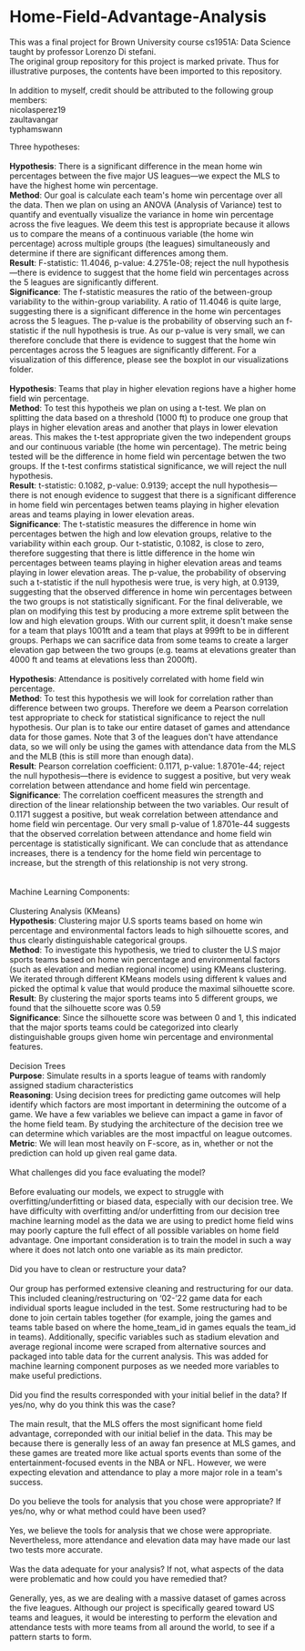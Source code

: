 # Home-Field-Advantage-Analysis

This was a final project for Brown University course cs1951A: Data Science taught by professor Lorenzo Di stefani.
<br />
The original group repository for this project is marked private. Thus for illustrative purposes, the contents have been imported to this repository.
<br />
<br />
In addition to myself, credit should be attributed to the following group members:
<br />
nicolasperez19
<br />
zaultavangar
<br />
typhamswann
<br />


Three hypotheses:
<br />
<br />
**Hypothesis**: There is a significant difference in the mean home win percentages between the five major US leagues—we expect the MLS to have the highest home win percentage.
<br />
**Method**: Our goal is calculate each team's home win percentage over all the data. Then we plan on using an ANOVA (Analysis of Variance) test to quantify and eventually visualize the variance in home win percentage across the five leagues. We deem this test is appropriate because it allows us to compare the means of a continuous variable (the home win percentage) across multiple groups (the leagues) simultaneously and determine if there are significant differences among them. 
<br>
**Result**: F-statistic: 11.4046, p-value: 4.2751e-08; reject the null hypothesis—there is evidence to suggest that the home field win percentages across the 5 leagues are significantly different. 
<br />
**Significance**: The f-statistic measures the ratio of the between-group variability to the within-group variability. A ratio of 11.4046 is quite large, suggesting there is a significant difference in the home win percentages across the 5 leagues. The p-value is the probability of observing such an f-statistic if the null hypothesis is true. As our p-value is very small, we can therefore conclude that there is evidence to suggest that the home win percentages across the 5 leagues are significantly different. For a visualization of this difference, please see the boxplot in our visualizations folder. 
<br>
<br>
**Hypothesis**: Teams that play in higher elevation regions have a higher home field win percentage.
<br />
**Method**: To test this hypotheis we plan on using a t-test. We plan on splitting the data based on a threshold (1000 ft) to produce one group that plays in higher elevation areas and another that plays in lower elevation areas. This makes the t-test appropriate given the two independent groups and our continuous variable (the home win percentage). The metric being tested will be the difference in home field win percentage betwen the two groups. If the t-test confirms statistical significance, we will reject the null hypothesis.
<br />
**Result**: t-statistic: 0.1082, p-value: 0.9139; accept the null hypothesis—there is not enough evidence to suggest that there is a significant difference in home field win percentages betwen teams playing in higher elevation areas and teams playing in lower elevation areas.
<br />
**Significance**: The t-statistic measures the difference in home win percentages betwen the high and low elevation groups, relative to the variability within each group. Our t-statistic, 0.1082, is close to zero, therefore suggesting that there is little difference in the home win percentages between teams playing in higher elevation areas and teams playing in lower elevation areas. The p-value, the probability of observing such a t-statistic if the null hypothesis were true, is very high, at 0.9139, suggesting that the observed difference in home win percentages between the two groups is not statistically significant. For the final deliverable, we plan on modifying this test by producing a more extreme split between the low and high elevation groups. With our current split, it doesn't make sense for a team that plays 1001ft and a team that plays at 999ft to be in different groups. Perhaps we can sacrifice data from some teams to create a larger elevation gap between the two groups (e.g. teams at elevations greater than 4000 ft and teams at elevations less than 2000ft). 
<br>
<br>
**Hypothesis**: Attendance is positively correlated with home field win percentage.
<br />
**Method**: To test this hypothesis we will look for correlation rather than difference between two groups. Therefore we deem a Pearson correlation test appropriate to check for statistical significance to reject the null hypothesis. Our plan is to take our entire dataset of games and attendance data for those games. Note that 3 of the leagues don't have attendance data, so we will only be using the games with attendance data from the MLS and the MLB (this is still more than enough data). 
<br>
**Result**: Pearson correlation coefficient: 0.1171, p-value: 1.8701e-44; reject the null hypothesis—there is evidence to suggest a positive, but very weak correlation between attendance and home field win percentage. 
<br>
**Significance**: The correlation coefficent measures the strength and direction of the linear relationship between the two variables. Our result of 0.1171 suggest a positive, but weak correlation between attendance and home field win percentage. Our very small p-value of 1.8701e-44 suggests that the observed correlation between attendance and home field win percentage is statistically significant. We can conclude that as attendance increases, there is a tendency for the home field win percentage to increase, but the strength of this relationship is not very strong. 
<br />
<br />
<br />
Machine Learning Components:
<br />
<br />
Clustering Analysis (KMeans)
<br/>
**Hypothesis**: Clustering major U.S sports teams based on home win percentage and environmental factors leads to high silhouette scores, and thus clearly distinguishable categorical groups.
<br/>
**Method**: To investigate this hypothesis, we tried to cluster the U.S major sports teams based on home win percentage and environmental factors (such as elevation and median regional income) using KMeans clustering. We iterated through different KMeans models using different k values and picked the optimal k value that would produce the maximal silhouette score. 
<br/>
**Result**:  By clustering the major sports teams into 5 different groups, we found that the silhouette score was 0.59
<br/> 
**Significance**: Since the silhouette score was between 0 and 1, this indicated that the major sports teams could be categorized into clearly distinguishable groups given home win percentage and environmental features.
<br />
<br />
Decision Trees
<br />
**Purpose**: Simulate results in a sports league of teams with randomly assigned stadium characteristics
<br />
**Reasoning**: Using decision trees for predicting game outcomes will help identify which factors are most important in determining the outcome of a game. We have a few variables we believe can impact a game in favor of the home field team. By studying the architecture of the decision tree we can determine which variables are the most impactful on league outcomes.
<br />
**Metric**: We will lean most heavily on F-score, as in, whether or not the prediction can hold up given real game data.
<br />
<br />
What challenges did you face evaluating the model?
<br />
<br />
Before evaluating our models, we expect to struggle with overfitting/underfitting or biased data, especially with our decision tree. We have difficulty with overfitting and/or underfitting from our decision tree machine learning model as the data we are using to predict home field wins may poorly capture the full effect of all possible variables on home field advantage. One important consideration is to train the model in such a way where it does not latch onto one variable as its main predictor.
<br />
<br />
Did you have to clean or restructure your data?
<br />
<br />
Our group has performed extensive cleaning and restructuring for our data. This included cleaning/restructuring on ‘02-’22 game data for each individual sports league included in the test. Some restructuring had to be done to join certain tables together (for example, joing the games and teams table based on where the home_team_id in games equals the team_id in teams). Additionally, specific variables such as stadium elevation and average regional income were scraped from alternative sources and packaged into table data for the current analysis. This was added for machine learning component purposes as we needed more variables to make useful predictions.
<br>
<br>
Did you find the results corresponded with your initial belief in the data? If yes/no, why do you think this was the case?
<br>
<br>
The main result, that the MLS offers the most significant home field advantage, correponded with our initial belief in the data. This may be because there is generally less of an away fan presence at MLS games, and these games are treated more like actual sports events than some of the entertainment-focused events in the NBA or NFL. However, we were expecting elevation and attendance to play a more major role in a team's success. 
<br>
<br>
Do you believe the tools for analysis that you chose were appropriate? If yes/no, why or what method could have been used?
<br>
<br>
Yes, we believe the tools for analysis that we chose were appropriate. Nevertheless, more attendance and elevation data may have made our last two tests more accurate.
<br>
<br>
Was the data adequate for your analysis? If not, what aspects of the data were problematic and how could you have remedied that?
<br>
<br>
Generally, yes, as we are dealing with a massive dataset of games across the five leagues. Although our project is specifically geared toward US teams and leagues, it would be interesting to perform the elevation and attendance tests with more teams from all around the world, to see if a pattern starts to form. 
